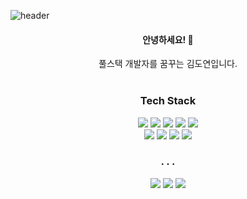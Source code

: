 ![header](https://capsule-render.vercel.app/api?type=wave&color=gradient&height=300&section=header&text=uoayop&fontAlignY=35&fontSize=100&animation=fadeIn)

<div align="center">
  <h4>안녕하세요! 👋</h4>
  풀스택 개발자를 꿈꾸는 김도연입니다.
  <br /><br />
  <h3>Tech Stack</h3>
  <div class="stack">
    <a href="#"><img src="https://img.shields.io/badge/JavaScript-F7DF1E?style=flat&logo=JavaScript&logoColor=black"/></a>
  <a href="#"><img src="https://img.shields.io/badge/CSS-1572B6?style=flat&logo=CSS3&logoColor=white"/></a>
  <a href="#"><img src="https://img.shields.io/badge/Vue.js-4FC08D?style=flat&logo=vue-dot-js&logoColor=white"/></a>
  <a href="#"><img src="https://img.shields.io/badge/Node.js-339933?style=flat&logo=node-dot-js&logoColor=white"/></a>
  <a href="#"><img src="https://img.shields.io/badge/Python-3766AB?style=flat&logo=Python&logoColor=white"/></a>
  <br />
  <a href="#"><img src="https://img.shields.io/badge/MySQL-4479A1?style=flat&logo=MySQL&logoColor=white"/></a>
  <a href="#"><img src="https://img.shields.io/badge/PostgreSQL-4169E1?style=flat&logo=PostgreSQL&logoColor=white"/></a>
  <a href="#"><img src="https://img.shields.io/badge/Docker-2496ED?style=flat&logo=Docker&logoColor=white"/></a>
  <a href="#"><img src="https://img.shields.io/badge/Git-F05032?style=flat&logo=Git&logoColor=white"/></a>
	</div>
  <h3>. . .</h3>
  <div class="media">
    <a href="https://velog.io/@uoayop/about"><img src="https://img.shields.io/badge/Velog-11B48A?style=flat&logo=Vimeo&logoColor=white"/></a>
  <a href="#"><img src="https://img.shields.io/badge/Instagram-757575?style=flat&logo=Instagram&logoColor=white"/></a>
  <a href="#"><img src="https://img.shields.io/badge/KakaoTalk-757575?style=flat&logo=KakaoTalk&logoColor=white"/></a>
  </div>
</div>
